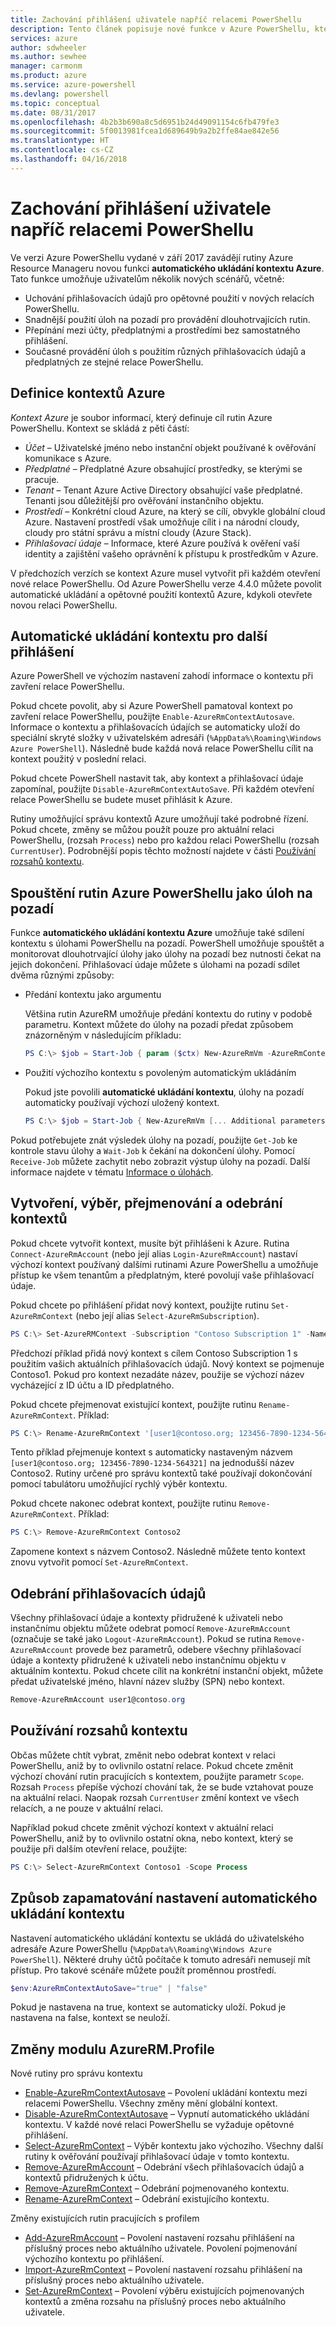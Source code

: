 ```yaml
---
title: Zachování přihlášení uživatele napříč relacemi PowerShellu
description: Tento článek popisuje nové funkce v Azure PowerShellu, které umožňují opětovné použití přihlašovacích údajů a dalších informací o uživateli napříč několika relacemi PowerShellu.
services: azure
author: sdwheeler
ms.author: sewhee
manager: carmonm
ms.product: azure
ms.service: azure-powershell
ms.devlang: powershell
ms.topic: conceptual
ms.date: 08/31/2017
ms.openlocfilehash: 4b2b3b690a8c5d6951b24d49091154c6fb479fe3
ms.sourcegitcommit: 5f0013981fcea1d689649b9a2b2ffe84ae842e56
ms.translationtype: HT
ms.contentlocale: cs-CZ
ms.lasthandoff: 04/16/2018
---
```

# <a name="persisting-user-logins-across-powershell-sessions"></a>Zachování přihlášení uživatele napříč relacemi PowerShellu

Ve verzi Azure PowerShellu vydané v září 2017 zavádějí rutiny Azure Resource Manageru novou funkci **automatického ukládání kontextu Azure**. Tato funkce umožňuje uživatelům několik nových scénářů, včetně:

- Uchování přihlašovacích údajů pro opětovné použití v nových relacích PowerShellu.
- Snadnější použití úloh na pozadí pro provádění dlouhotrvajících rutin.
- Přepínání mezi účty, předplatnými a prostředími bez samostatného přihlášení.
- Současné provádění úloh s použitím různých přihlašovacích údajů a předplatných ze stejné relace PowerShellu.

## <a name="azure-contexts-defined"></a>Definice kontextů Azure

*Kontext Azure* je soubor informací, který definuje cíl rutin Azure PowerShellu. Kontext se skládá z pěti částí:

- *Účet* – Uživatelské jméno nebo instanční objekt používané k ověřování komunikace s Azure.
- *Předplatné* – Předplatné Azure obsahující prostředky, se kterými se pracuje.
- *Tenant* – Tenant Azure Active Directory obsahující vaše předplatné. Tenanti jsou důležitější pro ověřování instančního objektu.
- *Prostředí* – Konkrétní cloud Azure, na který se cílí, obvykle globální cloud Azure.
  Nastavení prostředí však umožňuje cílit i na národní cloudy, cloudy pro státní správu a místní cloudy (Azure Stack).
- *Přihlašovací údaje* – Informace, které Azure používá k ověření vaší identity a zajištění vašeho oprávnění k přístupu k prostředkům v Azure.

V předchozích verzích se kontext Azure musel vytvořit při každém otevření nové relace PowerShellu. Od Azure PowerShellu verze 4.4.0 můžete povolit automatické ukládání a opětovné použití kontextů Azure, kdykoli otevřete novou relaci PowerShellu.

## <a name="automatically-saving-the-context-for-the-next-login"></a>Automatické ukládání kontextu pro další přihlášení

Azure PowerShell ve výchozím nastavení zahodí informace o kontextu při zavření relace PowerShellu.

Pokud chcete povolit, aby si Azure PowerShell pamatoval kontext po zavření relace PowerShellu, použijte `Enable-AzureRmContextAutosave`. Informace o kontextu a přihlašovacích údajích se automaticky uloží do speciální skryté složky v uživatelském adresáři (`%AppData%\Roaming\Windows Azure PowerShell`).
Následně bude každá nová relace PowerShellu cílit na kontext použitý v poslední relaci.

Pokud chcete PowerShell nastavit tak, aby kontext a přihlašovací údaje zapomínal, použijte `Disable-AzureRmContextAutoSave`. Při každém otevření relace PowerShellu se budete muset přihlásit k Azure.

Rutiny umožňující správu kontextů Azure umožňují také podrobné řízení. Pokud chcete, změny se můžou použít pouze pro aktuální relaci PowerShellu, (rozsah `Process`) nebo pro každou relaci PowerShellu (rozsah `CurrentUser`). Podrobnější popis těchto možností najdete v části [Používání rozsahů kontextu](#Using-Context-Scopes).

## <a name="running-azure-powershell-cmdlets-as-background-jobs"></a>Spouštění rutin Azure PowerShellu jako úloh na pozadí

Funkce **automatického ukládání kontextu Azure** umožňuje také sdílení kontextu s úlohami PowerShellu na pozadí. PowerShell umožňuje spouštět a monitorovat dlouhotrvající úlohy jako úlohy na pozadí bez nutnosti čekat na jejich dokončení. Přihlašovací údaje můžete s úlohami na pozadí sdílet dvěma různými způsoby:

- Předání kontextu jako argumentu

  Většina rutin AzureRM umožňuje předání kontextu do rutiny v podobě parametru. Kontext můžete do úlohy na pozadí předat způsobem znázorněným v následujícím příkladu:

  ```powershell
  PS C:\> $job = Start-Job { param ($ctx) New-AzureRmVm -AzureRmContext $ctx [... Additional parameters ...]} -ArgumentList (Get-AzureRmContext)
  ```

- Použití výchozího kontextu s povoleným automatickým ukládáním

  Pokud jste povolili **automatické ukládání kontextu**, úlohy na pozadí automaticky používají výchozí uložený kontext.

  ```powershell
  PS C:\> $job = Start-Job { New-AzureRmVm [... Additional parameters ...]}
  ```

Pokud potřebujete znát výsledek úlohy na pozadí, použijte `Get-Job` ke kontrole stavu úlohy a `Wait-Job` k čekání na dokončení úlohy. Pomocí `Receive-Job` můžete zachytit nebo zobrazit výstup úlohy na pozadí. Další informace najdete v tématu [Informace o úlohách](/powershell/module/microsoft.powershell.core/about/about_jobs).

## <a name="creating-selecting-renaming-and-removing-contexts"></a>Vytvoření, výběr, přejmenování a odebrání kontextů

Pokud chcete vytvořit kontext, musíte být přihlášeni k Azure. Rutina `Connect-AzureRmAccount` (nebo její alias `Login-AzureRmAccount`) nastaví výchozí kontext používaný dalšími rutinami Azure PowerShellu a umožňuje přístup ke všem tenantům a předplatným, které povolují vaše přihlašovací údaje.

Pokud chcete po přihlášení přidat nový kontext, použijte rutinu `Set-AzureRmContext` (nebo její alias `Select-AzureRmSubscription`).

```powershell
PS C:\> Set-AzureRMContext -Subscription "Contoso Subscription 1" -Name "Contoso1"
```

Předchozí příklad přidá nový kontext s cílem Contoso Subscription 1 s použitím vašich aktuálních přihlašovacích údajů. Nový kontext se pojmenuje Contoso1. Pokud pro kontext nezadáte název, použije se výchozí název vycházející z ID účtu a ID předplatného.

Pokud chcete přejmenovat existující kontext, použijte rutinu `Rename-AzureRmContext`. Příklad:

```powershell
PS C:\> Rename-AzureRmContext '[user1@contoso.org; 123456-7890-1234-564321]` 'Contoso2'
```

Tento příklad přejmenuje kontext s automaticky nastaveným názvem `[user1@contoso.org; 123456-7890-1234-564321]` na jednodušší název Contoso2. Rutiny určené pro správu kontextů také používají dokončování pomocí tabulátoru umožňující rychlý výběr kontextu.

Pokud chcete nakonec odebrat kontext, použijte rutinu `Remove-AzureRmContext`.  Příklad:

```powershell
PS C:\> Remove-AzureRmContext Contoso2
```

Zapomene kontext s názvem Contoso2. Následně můžete tento kontext znovu vytvořit pomocí `Set-AzureRmContext`.

## <a name="removing-credentials"></a>Odebrání přihlašovacích údajů

Všechny přihlašovací údaje a kontexty přidružené k uživateli nebo instančnímu objektu můžete odebrat pomocí `Remove-AzureRmAccount` (označuje se také jako `Logout-AzureRmAccount`). Pokud se rutina `Remove-AzureRmAccount` provede bez parametrů, odebere všechny přihlašovací údaje a kontexty přidružené k uživateli nebo instančnímu objektu v aktuálním kontextu. Pokud chcete cílit na konkrétní instanční objekt, můžete předat uživatelské jméno, hlavní název služby (SPN) nebo kontext.

```powershell
Remove-AzureRmAccount user1@contoso.org
```

## <a name="using-context-scopes"></a>Používání rozsahů kontextu

Občas můžete chtít vybrat, změnit nebo odebrat kontext v relaci PowerShellu, aniž by to ovlivnilo ostatní relace. Pokud chcete změnit výchozí chování rutin pracujících s kontextem, použijte parametr `Scope`. Rozsah `Process` přepíše výchozí chování tak, že se bude vztahovat pouze na aktuální relaci. Naopak rozsah `CurrentUser` změní kontext ve všech relacích, a ne pouze v aktuální relaci.

Například pokud chcete změnit výchozí kontext v aktuální relaci PowerShellu, aniž by to ovlivnilo ostatní okna, nebo kontext, který se použije při dalším otevření relace, použijte:

```powershell
PS C:\> Select-AzureRmContext Contoso1 -Scope Process
```

## <a name="how-the-context-autosave-setting-is-remembered"></a>Způsob zapamatování nastavení automatického ukládání kontextu

Nastavení automatického ukládání kontextu se ukládá do uživatelského adresáře Azure PowerShellu (`%AppData%\Roaming\Windows Azure PowerShell`). Některé druhy účtů počítače k tomuto adresáři nemusejí mít přístup. Pro takové scénáře můžete použít proměnnou prostředí.

```powershell
$env:AzureRmContextAutoSave="true" | "false"
```

Pokud je nastavena na true, kontext se automaticky uloží. Pokud je nastavena na false, kontext se neuloží.

## <a name="changes-to-the-azurermprofile-module"></a>Změny modulu AzureRM.Profile

Nové rutiny pro správu kontextu

- [Enable-AzureRmContextAutosave][enable] – Povolení ukládání kontextu mezi relacemi PowerShellu.
  Všechny změny mění globální kontext.
- [Disable-AzureRmContextAutosave][disable] – Vypnutí automatického ukládání kontextu. V každé nové relaci PowerShellu se vyžaduje opětovné přihlášení.
- [Select-AzureRmContext][select] – Výběr kontextu jako výchozího. Všechny další rutiny k ověřování používají přihlašovací údaje v tomto kontextu.
- [Remove-AzureRmAccount][remove-cred] – Odebrání všech přihlašovacích údajů a kontextů přidružených k účtu.
- [Remove-AzureRmContext][remove-context] – Odebrání pojmenovaného kontextu.
- [Rename-AzureRmContext][rename] – Odebrání existujícího kontextu.

Změny existujících rutin pracujících s profilem

- [Add-AzureRmAccount][login] – Povolení nastavení rozsahu přihlášení na příslušný proces nebo aktuálního uživatele.
  Povolení pojmenování výchozího kontextu po přihlášení.
- [Import-AzureRmContext][import] – Povolení nastavení rozsahu přihlášení na příslušný proces nebo aktuálního uživatele.
- [Set-AzureRmContext][set-context] – Povolení výběru existujících pojmenovaných kontextů a změna rozsahu na příslušný proces nebo aktuálního uživatele.

<!-- Hyperlinks -->
[enable]: /powershell/module/azurerm.profile/Enable-AzureRmContextAutosave
[disable]: /powershell/module/azurerm.profile/Disable-AzureRmContextAutosave
[select]: /powershell/module/azurerm.profile/Select-AzureRmContext
[remove-cred]: /powershell/module/azurerm.profile/Remove-AzureRmAccount
[remove-context]: /powershell/module/azurerm.profile/Remove-AzureRmContext
[rename]: /powershell/module/azurerm.profile/Rename-AzureRmContext

<!-- Updated cmdlets -->
[login]: /powershell/module/azurerm.profile/Add-AzureRmAccount
[import]: /powershell/module/azurerm.profile/Import-AzureRmAccount
[set-context]: /powershell/module/azurerm.profile/Import-AzureRmContext

